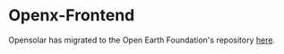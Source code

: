 # Openx-Frontend

Opensolar has migrated to the Open Earth Foundation's repository [here](https://github.com/Open-Earth-Foundation/opensolar-frontend).
